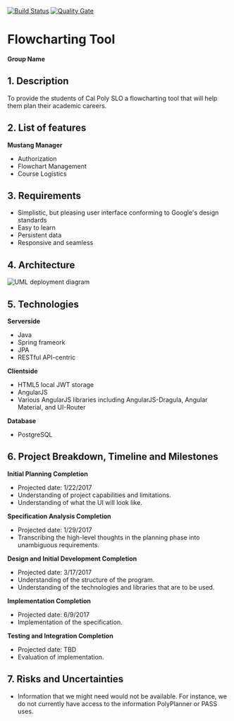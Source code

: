 [![Build Status](https://travis-ci.org/cpe308-309/Group-name.svg?branch=master)](https://travis-ci.org/cpe308-309/Group-name) [![Quality Gate](https://sonarqube.com/api/badges/gate?key=mustang.manager)](https://sonarqube.com/dashboard/index/mustang.manager)

# Flowcharting Tool
__Group Name__

## 1. Description

To provide the students of Cal Poly SLO a flowcharting tool that will help them plan their academic careers.

## 2.	List of features

__Mustang Manager__
* Authorization
* Flowchart Management
* Course Logistics

## 3.	Requirements

* Simplistic, but pleasing user interface conforming to Google's design standards
* Easy to learn
* Persistent data
* Responsive and seamless

## 4.	Architecture

![UML deployment diagram](https://github.com/cpe308-309/Group-name/blob/wiki/Images/DeploymentDiagram.png)

## 5.	Technologies

__Serverside__
* Java
*   Spring frameork
*   JPA
* RESTful API-centric

__Clientside__
* HTML5 local JWT storage
* AngularJS
* Various AngularJS libraries including AngularJS-Dragula, Angular Material, and UI-Router

__Database__
* PostgreSQL

## 6.	Project Breakdown, Timeline and Milestones

__Initial Planning Completion__
* Projected date: 1/22/2017
* Understanding of project capabilities and limitations.
* Understanding of what the UI will look like.

__Specification Analysis Completion__
* Projected date: 1/29/2017
* Transcribing the high-level thoughts in the planning phase into unambiguous requirements. 

__Design and Initial Development Completion__
* Projected date: 3/17/2017
* Understanding of the structure of the program.
* Understanding of the technologies and libraries that are to be used.

__Implementation Completion__
* Projected date: 6/9/2017
* Implementation of the specification.

__Testing and Integration Completion__
* Projected date: TBD
* Evaluation of implementation.


## 7.	Risks and Uncertainties

* Information that we might need would not be available. For instance, we do not currently have access to the information PolyPlanner or PASS uses.
